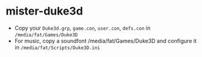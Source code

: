 # mister-duke3d

* Copy your `Duke3d.grp`, `game.con`, `user.con`, `defs.con` in `/media/fat/Games/Duke3D`
* For music, copy a soundfont /media/fat/Games/Duke3D and configure it in `/media/fat/Scripts/Duke3D.ini`
